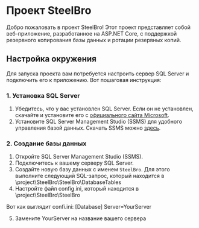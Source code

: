 # Проект SteelBro

Добро пожаловать в проект SteelBro! Этот проект представляет собой веб-приложение, разработанное на ASP.NET Core, с поддержкой резервного копирования базы данных и ротации резервных копий.

## Настройка окружения

Для запуска проекта вам потребуется настроить сервер SQL Server и подключить его к приложению. Вот пошаговая инструкция:

### 1. Установка SQL Server

1. Убедитесь, что у вас установлен SQL Server. Если он не установлен, скачайте и установите его с [официального сайта Microsoft](https://www.microsoft.com/en-us/sql-server/sql-server-downloads).
2. Установите SQL Server Management Studio (SSMS) для удобного управления базой данных. Скачать SSMS можно [здесь](https://docs.microsoft.com/en-us/sql/ssms/download-sql-server-management-studio-ssms).

### 2. Создание базы данных

1. Откройте SQL Server Management Studio (SSMS).
2. Подключитесь к вашему серверу SQL Server.
3. Создайте новую базу данных с именем `SteelBro`. Для этого выполните следующий SQL-запрос, который находится в \project\SteelBro\SteelBro\DatabaseTables
4. Настройте файл config.ini, который находится в \project\SteelBro\SteelBro

Вот как выглядит confi.ini:
[Database]
Server=YourServer

5. Замените YourServer на название вашего сервера